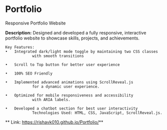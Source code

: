 # Portfolio
Responsive Portfolio Website

**Description:** Designed and developed a fully responsive, interactive portfolio website to showcase skills, projects, and achievements.

	Key Features:
	•	Integrated dark/light mode toggle by maintaining two CSS classes 
                with smooth transitions

  	•	Scroll to Top button for better user experience
		
	•	100% SEO Friendly
		
	•	Implemented advanced animations using ScrollReveal.js 
                for a dynamic user experience.
		
	•	Optimized for mobile responsiveness and accessibility 
                with ARIA labels.
		
	•	Developed a chatbot section for best user interactivity
                Technologies Used: HTML, CSS, JavaScript, ScrollReveal.js.

** Link: 	https://rishavk010.github.io/Portfolio/**
